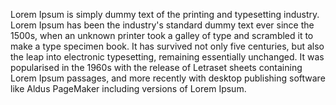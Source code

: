 Lorem Ipsum is simply dummy text of the printing and typesetting industry. Lorem Ipsum has been the industry's
 standard dummy text ever since the 1500s, when an unknown printer took a galley of type and scrambled it to
  make a type specimen book. It has survived not only five centuries, but also the leap into electronic 
  typesetting, remaining essentially unchanged. It was popularised in the 1960s with the release of Letraset 
  sheets containing Lorem Ipsum passages, and more recently with desktop publishing software like Aldus 
  PageMaker including versions of Lorem Ipsum.
  